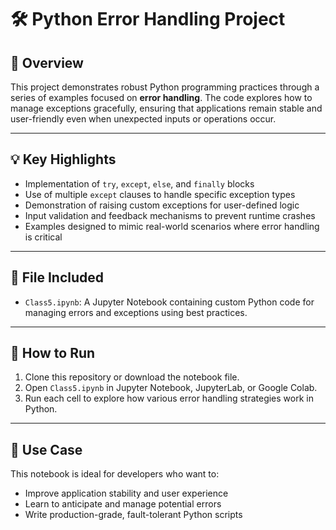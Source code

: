 
# 🛠️ Python Error Handling Project

## 📌 Overview
This project demonstrates robust Python programming practices through a series of examples focused on **error handling**. The code explores how to manage exceptions gracefully, ensuring that applications remain stable and user-friendly even when unexpected inputs or operations occur.

---

## 💡 Key Highlights

- Implementation of `try`, `except`, `else`, and `finally` blocks
- Use of multiple `except` clauses to handle specific exception types
- Demonstration of raising custom exceptions for user-defined logic
- Input validation and feedback mechanisms to prevent runtime crashes
- Examples designed to mimic real-world scenarios where error handling is critical

---

## 📁 File Included

- `Class5.ipynb`: A Jupyter Notebook containing custom Python code for managing errors and exceptions using best practices.

---

## 🚀 How to Run

1. Clone this repository or download the notebook file.
2. Open `Class5.ipynb` in Jupyter Notebook, JupyterLab, or Google Colab.
3. Run each cell to explore how various error handling strategies work in Python.

---

## 🎯 Use Case

This notebook is ideal for developers who want to:

- Improve application stability and user experience
- Learn to anticipate and manage potential errors
- Write production-grade, fault-tolerant Python scripts

